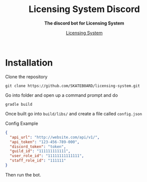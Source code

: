<h1 align="center">Licensing System Discord</h1>
<div align="center">
  <strong> The discord bot for Licensing System</strong>
  
  <a href="https://github.com/SKATEB0ARD/licensing-system"> Licensing System</a>
</div>
<br />

# Installation
Clone the repository
```
git clone https://github.com/SKATEB0ARD/licensing-system.git
```
Go into folder and open up a command prompt and do
```
gradle build
```
Once built go into ```build/libs/``` and create a file called ```config.json```

Config Example
```json
{
  "api_url": "http://website.com/api/v1/",
  "api_token": "123-456-789-000",
  "discord_token": "token",
  "guild_id": "111111111111",
  "user_role_id": "11111111111111",
  "staff_role_id": "111111"
}
```

Then run the bot.
